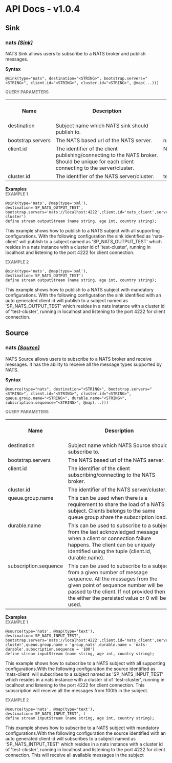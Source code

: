 # API Docs - v1.0.4

## Sink

### nats *<a target="_blank" href="https://siddhi.io/en/v4.x/docs/query-guide/#sink">(Sink)</a>*

<p style="word-wrap: break-word">NATS Sink allows users to subscribe to a NATS broker and publish messages.</p>

<span id="syntax" class="md-typeset" style="display: block; font-weight: bold;">Syntax</span>
```
@sink(type="nats", destination="<STRING>", bootstrap.servers="<STRING>", client.id="<STRING>", cluster.id="<STRING>", @map(...)))
```

<span id="query-parameters" class="md-typeset" style="display: block; color: rgba(0, 0, 0, 0.54); font-size: 12.8px; font-weight: bold;">QUERY PARAMETERS</span>
<table>
    <tr>
        <th>Name</th>
        <th style="min-width: 20em">Description</th>
        <th>Default Value</th>
        <th>Possible Data Types</th>
        <th>Optional</th>
        <th>Dynamic</th>
    </tr>
    <tr>
        <td style="vertical-align: top">destination</td>
        <td style="vertical-align: top; word-wrap: break-word">Subject name which NATS sink should publish to.</td>
        <td style="vertical-align: top"></td>
        <td style="vertical-align: top">STRING</td>
        <td style="vertical-align: top">No</td>
        <td style="vertical-align: top">Yes</td>
    </tr>
    <tr>
        <td style="vertical-align: top">bootstrap.servers</td>
        <td style="vertical-align: top; word-wrap: break-word">The NATS based url of the NATS server.</td>
        <td style="vertical-align: top">nats://localhost:4222</td>
        <td style="vertical-align: top">STRING</td>
        <td style="vertical-align: top">Yes</td>
        <td style="vertical-align: top">No</td>
    </tr>
    <tr>
        <td style="vertical-align: top">client.id</td>
        <td style="vertical-align: top; word-wrap: break-word">The identifier of the client publishing/connecting to the NATS broker. Should be unique for each client connecting to the server/cluster.</td>
        <td style="vertical-align: top">None</td>
        <td style="vertical-align: top">STRING</td>
        <td style="vertical-align: top">Yes</td>
        <td style="vertical-align: top">No</td>
    </tr>
    <tr>
        <td style="vertical-align: top">cluster.id</td>
        <td style="vertical-align: top; word-wrap: break-word">The identifier of the NATS server/cluster.</td>
        <td style="vertical-align: top">test-cluster</td>
        <td style="vertical-align: top">STRING</td>
        <td style="vertical-align: top">Yes</td>
        <td style="vertical-align: top">No</td>
    </tr>
</table>

<span id="examples" class="md-typeset" style="display: block; font-weight: bold;">Examples</span>
<span id="example-1" class="md-typeset" style="display: block; color: rgba(0, 0, 0, 0.54); font-size: 12.8px; font-weight: bold;">EXAMPLE 1</span>
```
@sink(type='nats', @map(type='xml'), destination='SP_NATS_OUTPUT_TEST', bootstrap.servers='nats://localhost:4222',client.id='nats_client',server.id='test-cluster')
define stream outputStream (name string, age int, country string);
```
<p style="word-wrap: break-word">This example shows how to publish to a NATS subject with all supporting configurations. With the following configuration the sink identified as 'nats-client' will publish to a subject named as 'SP_NATS_OUTPUT_TEST' which resides in a nats instance with a cluster id of 'test-cluster', running in localhost and listening to the port 4222 for client connection.</p>

<span id="example-2" class="md-typeset" style="display: block; color: rgba(0, 0, 0, 0.54); font-size: 12.8px; font-weight: bold;">EXAMPLE 2</span>
```
@sink(type='nats', @map(type='xml'), destination='SP_NATS_OUTPUT_TEST')
define stream outputStream (name string, age int, country string);
```
<p style="word-wrap: break-word">This example shows how to publish to a NATS subject with mandatory configurations. With the following configuration the sink identified with an auto generated client id will publish to a subject named as 'SP_NATS_OUTPUT_TEST' which resides in a nats instance with a cluster id of 'test-cluster', running in localhost and listening to the port 4222 for client connection.</p>

## Source

### nats *<a target="_blank" href="https://siddhi.io/en/v4.x/docs/query-guide/#source">(Source)</a>*

<p style="word-wrap: break-word">NATS Source allows users to subscribe to a NATS broker and receive messages. It has the ability to receive all the message types supported by NATS.</p>

<span id="syntax" class="md-typeset" style="display: block; font-weight: bold;">Syntax</span>
```
@source(type="nats", destination="<STRING>", bootstrap.servers="<STRING>", client.id="<STRING>", cluster.id="<STRING>", queue.group.name="<STRING>", durable.name="<STRING>", subscription.sequence="<STRING>", @map(...)))
```

<span id="query-parameters" class="md-typeset" style="display: block; color: rgba(0, 0, 0, 0.54); font-size: 12.8px; font-weight: bold;">QUERY PARAMETERS</span>
<table>
    <tr>
        <th>Name</th>
        <th style="min-width: 20em">Description</th>
        <th>Default Value</th>
        <th>Possible Data Types</th>
        <th>Optional</th>
        <th>Dynamic</th>
    </tr>
    <tr>
        <td style="vertical-align: top">destination</td>
        <td style="vertical-align: top; word-wrap: break-word">Subject name which NATS Source should subscribe to.</td>
        <td style="vertical-align: top"></td>
        <td style="vertical-align: top">STRING</td>
        <td style="vertical-align: top">No</td>
        <td style="vertical-align: top">No</td>
    </tr>
    <tr>
        <td style="vertical-align: top">bootstrap.servers</td>
        <td style="vertical-align: top; word-wrap: break-word">The NATS based url of the NATS server.</td>
        <td style="vertical-align: top">nats://localhost:4222</td>
        <td style="vertical-align: top">STRING</td>
        <td style="vertical-align: top">Yes</td>
        <td style="vertical-align: top">No</td>
    </tr>
    <tr>
        <td style="vertical-align: top">client.id</td>
        <td style="vertical-align: top; word-wrap: break-word">The identifier of the client subscribing/connecting to the NATS broker.</td>
        <td style="vertical-align: top">None</td>
        <td style="vertical-align: top">STRING</td>
        <td style="vertical-align: top">Yes</td>
        <td style="vertical-align: top">No</td>
    </tr>
    <tr>
        <td style="vertical-align: top">cluster.id</td>
        <td style="vertical-align: top; word-wrap: break-word">The identifier of the NATS server/cluster.</td>
        <td style="vertical-align: top">test-cluster</td>
        <td style="vertical-align: top">STRING</td>
        <td style="vertical-align: top">Yes</td>
        <td style="vertical-align: top">No</td>
    </tr>
    <tr>
        <td style="vertical-align: top">queue.group.name</td>
        <td style="vertical-align: top; word-wrap: break-word">This can be used when there is a requirement to share the load of a NATS subject. Clients belongs to the same queue group share the subscription load.</td>
        <td style="vertical-align: top">None</td>
        <td style="vertical-align: top">STRING</td>
        <td style="vertical-align: top">Yes</td>
        <td style="vertical-align: top">No</td>
    </tr>
    <tr>
        <td style="vertical-align: top">durable.name</td>
        <td style="vertical-align: top; word-wrap: break-word">This can be used to subscribe to a subject from the last acknowledged message when a client or connection failure happens. The client can be uniquely identified using the tuple (client.id, durable.name).</td>
        <td style="vertical-align: top">None</td>
        <td style="vertical-align: top">STRING</td>
        <td style="vertical-align: top">Yes</td>
        <td style="vertical-align: top">No</td>
    </tr>
    <tr>
        <td style="vertical-align: top">subscription.sequence</td>
        <td style="vertical-align: top; word-wrap: break-word">This can be used to subscribe to a subject from a given number of message sequence. All the messages from the given point of sequence number will be passed to the client. If not provided then the either the persisted value or 0 will be used.</td>
        <td style="vertical-align: top">None</td>
        <td style="vertical-align: top">STRING</td>
        <td style="vertical-align: top">Yes</td>
        <td style="vertical-align: top">No</td>
    </tr>
</table>

<span id="examples" class="md-typeset" style="display: block; font-weight: bold;">Examples</span>
<span id="example-1" class="md-typeset" style="display: block; color: rgba(0, 0, 0, 0.54); font-size: 12.8px; font-weight: bold;">EXAMPLE 1</span>
```
@source(type='nats', @map(type='text'), destination='SP_NATS_INPUT_TEST', bootstrap.servers='nats://localhost:4222',client.id='nats_client',server.id='test-cluster',queue.group.name = 'group_nats',durable.name = 'nats-durable',subscription.sequence = '100')
define stream inputStream (name string, age int, country string);
```
<p style="word-wrap: break-word">This example shows how to subscribe to a NATS subject with all supporting configurations.With the following configuration the source identified as 'nats-client' will subscribes to a subject named as 'SP_NATS_INPUT_TEST' which resides in a nats instance with a cluster id of 'test-cluster', running in localhost and listening to the port 4222 for client connection. This subscription will receive all the messages from 100th in the subject.</p>

<span id="example-2" class="md-typeset" style="display: block; color: rgba(0, 0, 0, 0.54); font-size: 12.8px; font-weight: bold;">EXAMPLE 2</span>
```
@source(type='nats', @map(type='text'), destination='SP_NATS_INPUT_TEST', )
define stream inputStream (name string, age int, country string);
```
<p style="word-wrap: break-word">This example shows how to subscribe to a NATS subject with mandatory configurations.With the following configuration the source identified with an auto generated client id will subscribes to a subject named as 'SP_NATS_INTPUT_TEST' which resides in a nats instance with a cluster id of 'test-cluster', running in localhost and listening to the port 4222 for client connection. This will receive all available messages in the subject</p>

